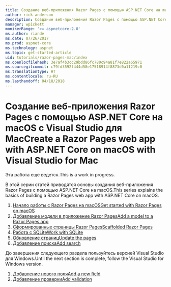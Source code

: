 ```yaml
---
title: Создание веб-приложения Razor Pages с помощью ASP.NET Core на macOS с Visual Studio для Mac
author: rick-anderson
description: Создание веб-приложения Razor Pages с помощью ASP.NET Core и EF Core.
manager: wpickett
monikerRange: '>= aspnetcore-2.0'
ms.author: riande
ms.date: 07/26/2017
ms.prod: aspnet-core
ms.technology: aspnet
ms.topic: get-started-article
uid: tutorials/razor-pages-mac/index
ms.openlocfilehash: 3e7af4b3cc29bdd86fc780c94a81f7e822a65971
ms.sourcegitcommit: c79fd3592f444d58e17518914f8873d0a11219c0
ms.translationtype: HT
ms.contentlocale: ru-RU
ms.lasthandoff: 04/18/2018
---
```

# <a name="create-a-razor-pages-web-app-with-aspnet-core-on-macos-with-visual-studio-for-mac"></a><span data-ttu-id="86676-103">Создание веб-приложения Razor Pages с помощью ASP.NET Core на macOS с Visual Studio для Mac</span><span class="sxs-lookup"><span data-stu-id="86676-103">Create a Razor Pages web app with ASP.NET Core on macOS with Visual Studio for Mac</span></span>

<span data-ttu-id="86676-104">Эта работа еще ведется.</span><span class="sxs-lookup"><span data-stu-id="86676-104">This is a work in progress.</span></span>

<span data-ttu-id="86676-105">В этой серии статей приводятся основы создания веб-приложения Razor Pages с помощью ASP.NET Core на macOS.</span><span class="sxs-lookup"><span data-stu-id="86676-105">This series explains the basics of building a Razor Pages web app with ASP.NET Core on macOS.</span></span>

1. [<span data-ttu-id="86676-106">Начало работы с Razor Pages на macOS</span><span class="sxs-lookup"><span data-stu-id="86676-106">Get started with Razor Pages on macOS</span></span>](xref:tutorials/razor-pages-mac/razor-pages-start)
1. [<span data-ttu-id="86676-107">Добавление модели в приложение Razor Pages</span><span class="sxs-lookup"><span data-stu-id="86676-107">Add a model to a Razor Pages app</span></span>](xref:tutorials/razor-pages-mac/model)
1. [<span data-ttu-id="86676-108">Сформированные страницы Razor Pages</span><span class="sxs-lookup"><span data-stu-id="86676-108">Scaffolded Razor Pages</span></span>](xref:tutorials/razor-pages-mac/page)
1. [<span data-ttu-id="86676-109">Работа с SQLite</span><span class="sxs-lookup"><span data-stu-id="86676-109">Work with SQLite</span></span>](xref:tutorials/razor-pages-mac/sql)
1. [<span data-ttu-id="86676-110">Обновление страниц</span><span class="sxs-lookup"><span data-stu-id="86676-110">Update the pages</span></span>](xref:tutorials/razor-pages-mac/da1)
1. [<span data-ttu-id="86676-111">Добавление поиска</span><span class="sxs-lookup"><span data-stu-id="86676-111">Add search</span></span>](xref:tutorials/razor-pages-mac/search)

<span data-ttu-id="86676-112">До завершения следующего раздела пользуйтесь версией Visual Studio для Windows.</span><span class="sxs-lookup"><span data-stu-id="86676-112">Until the next section is complete, follow the Visual Studio for Windows version.</span></span>

1. [<span data-ttu-id="86676-113">Добавление нового поля</span><span class="sxs-lookup"><span data-stu-id="86676-113">Add a new field</span></span>](xref:tutorials/razor-pages/new-field)
1. [<span data-ttu-id="86676-114">Добавление проверки</span><span class="sxs-lookup"><span data-stu-id="86676-114">Add validation</span></span>](xref:tutorials/razor-pages/validation)

